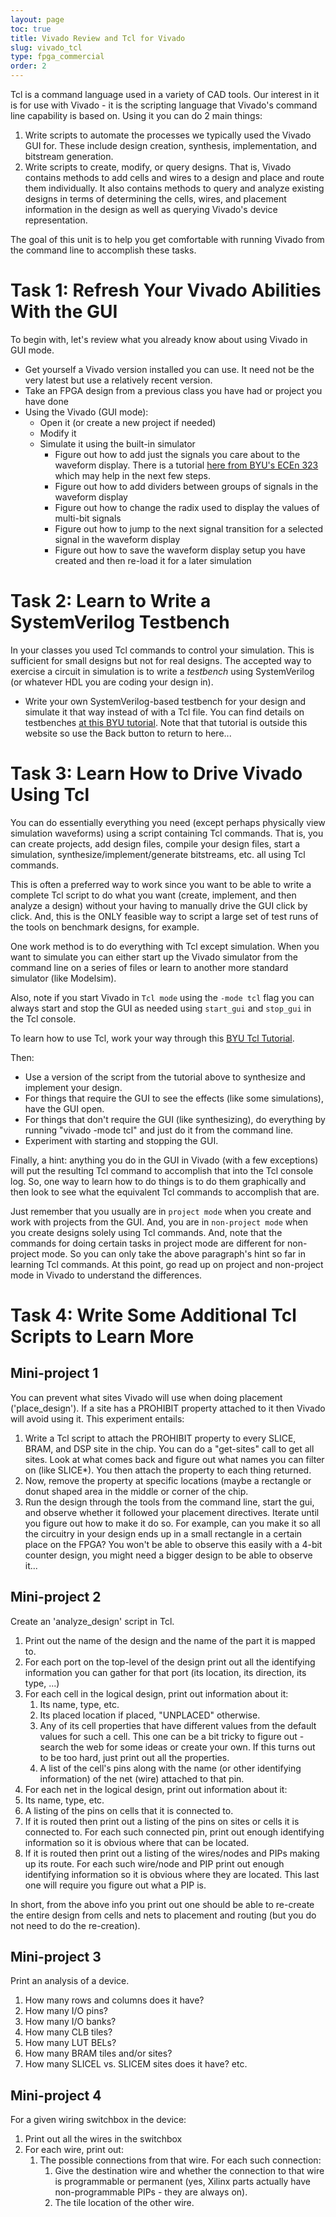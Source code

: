 ```yaml
---
layout: page
toc: true
title: Vivado Review and Tcl for Vivado
slug: vivado_tcl
type: fpga_commercial
order: 2
---
```


Tcl is a command language used in a variety of CAD tools.  Our interest in it is for use with Vivado - it is the scripting language that Vivado's command line capability is based on.  Using it you can do 2 main things:

1. Write scripts to automate the processes we typically used the Vivado GUI for.  These include design creation, synthesis, implementation, and bitstream generation.
2. Write scripts to create, modify, or query designs.  That is, Vivado contains methods to add cells and wires to a design and place and route them individually.  It also contains methods to query and analyze existing designs in terms of determining the cells, wires, and placement information in the design as well as querying Vivado's device representation.

The goal of this unit is to help you get comfortable with running Vivado from the command line to accomplish these tasks.

# Task 1: Refresh Your Vivado Abilities With the GUI
To begin with, let's review what you already know about using Vivado in GUI mode.
* Get yourself a Vivado version installed you can use.  It need not be the very latest but use a relatively recent version.
* Take an FPGA design from a previous class you have had or project you have done
* Using the Vivado (GUI mode):
  * Open it (or create a new project if needed)
  * Modify it
  * Simulate it using the built-in simulator
    * Figure out how to add just the signals you care about to the waveform display.  There is a tutorial [here from BYU's ECEn 323](http://ecen323wiki.groups.et.byu.net/dokuwiki/doku.php?id=tutorials:simulation_tutorials) which may help in the next few steps.
    * Figure out how to add dividers between groups of signals in the waveform display
    * Figure out how to change the radix used to display the values of multi-bit signals
    * Figure out how to jump to the next signal transition for a selected signal in the waveform display
    * Figure out how to save the waveform display setup you have created and then re-load it for a later simulation
  
# Task 2: Learn to Write a SystemVerilog Testbench
In your classes you used Tcl commands to control your simulation.  This is sufficient for small designs but not for real designs.   The accepted way to exercise a circuit in simulation is to write a *testbench* using SystemVerilog (or whatever HDL you are coding your design in).

* Write your own SystemVerilog-based testbench for your design and simulate it that way instead of with a Tcl file.  You can find details on testbenches [at this BYU tutorial](https://github.com/byu-cpe/BYU-Computing-Tutorials/wiki/SVTestbenches).  Note that that tutorial is outside this website so use the Back button to return to here...

# Task 3: Learn How to Drive Vivado Using Tcl
You can do essentially everything you need (except perhaps physically view simulation waveforms) using a script containing Tcl commands.  That is, you can create projects, add design files, compile your design files, start a simulation, synthesize/implement/generate bitstreams, etc. all using Tcl commands.

This is often a preferred way to work since you want to be able to write a complete Tcl script to do what you want (create, implement, and then analyze a design) without your having to manually drive the GUI click by click.  And, this is the ONLY feasible way to script a large set of test runs of the tools on benchmark designs, for example.  

One work method is to do everything with Tcl except simulation.  When you want to simulate you can either start up the Vivado simulator from the command line on a series of files or learn to another more standard simulator (like Modelsim).

Also, note if you start Vivado in `Tcl mode` using the `-mode tcl` flag you can always start and stop the GUI as needed using `start_gui` and `stop_gui` in the Tcl console.

To learn how to use Tcl, work your way through this [BYU Tcl Tutorial](https://github.com/byu-cpe/BYU-Computing-Tutorials/wiki/TclVivado).

Then:
* Use a version of the script from the tutorial above to synthesize and implement your design.
* For things that require the GUI to see the effects (like some simulations), have the GUI open.
* For things that don't require the GUI (like synthesizing), do everything by running "vivado -mode tcl" and just do it from the command line.
* Experiment with starting and stopping the GUI.

Finally, a hint: anything you do in the GUI in Vivado (with a few exceptions) will put the resulting Tcl command to accomplish that into the Tcl console log.  So, one way to learn how to do things is to do them graphically and then look to see what the equivalent Tcl commands to accomplish that are.  

Just remember that you usually are in `project mode` when you create and work with projects from the GUI.  And, you are in `non-project mode` when you create designs solely using Tcl commands.  And, note that the commands for doing certain tasks in project mode are different for non-project mode.  So you can only take the above paragraph's hint so far in learning Tcl commands.  At this point, go read up on project and non-project mode in Vivado to understand the differences.

# Task 4: Write Some Additional Tcl Scripts to Learn More

## Mini-project 1
You can prevent what sites Vivado will use when doing placement ('place_design').  If a site has a PROHIBIT property attached to it then Vivado will avoid using it.  This experiment entails:

1. Write a Tcl script to attach the PROHIBIT property to every SLICE, BRAM, and DSP site in the chip.  You can do a "get-sites" call to get all sites.  Look at what comes back and figure out what names you can filter on  (like SLICE*).  You then attach the property to each thing returned.  
1. Now, remove the property at specific locations (maybe a rectangle or donut shaped area in the middle or corner of the chip.  
1. Run the design through the tools from the command line, start the gui, and observe whether it followed your placement directives.  Iterate until you figure out how to make it do so.  For example, can you make it so all the circuitry in your design ends up in a small rectangle in a certain place on the FPGA?  You won't be able to observe this easily with a 4-bit counter design, you might need a bigger design to be able to observe it...

## Mini-project 2
Create an 'analyze_design' script in Tcl.

1. Print out the name of the design and the name of the part it is mapped to.
1. For each port on the top-level of the design print out all the identifying information you can gather for that port (its location, its direction, its type, ...)
1. For each cell in the logical design, print out information about it:
   1. Its name, type, etc.
   1. Its placed location if placed, "UNPLACED" otherwise.
   1. Any of its cell properties that have different values from the default values for such a cell.  This one can be a bit tricky to figure out - search the web for some ideas or create your own.  If this turns out to be too hard, just print out all the properties.
   1. A list of the cell's pins along with the name (or other identifying information) of the net (wire) attached to that pin.
1. For each net in the logical design, print out information about it:
  1. Its name, type, etc.
  1. A listing of the pins on cells that it is connected to.
  1. If it is routed then print out a listing of the pins on sites or cells it is connected to.  For each such connected pin, print out enough identifying information so it is obvious where that can be located.
  1. If it is routed then print out a listing of the wires/nodes and PIPs making up its route.  For each such wire/node and PIP print out enough identifying information so it is obvious where they are located.  This last one will require you figure out what a PIP is.  

In short, from the above info you print out one should be able to re-create the entire design from cells and nets to placement and routing (but you do not need to do the re-creation).

## Mini-project 3
Print an analysis of a device. 
1. How many rows and columns does it have? 
1. How many I/O pins? 
1. How many I/O banks? 
1. How many CLB tiles? 
1. How many LUT BELs? 
1. How many BRAM tiles and/or sites?  
1. How many SLICEL vs. SLICEM sites does it have?
etc.

## Mini-project 4
For a given wiring switchbox in the device:
1. Print out all the wires in the switchbox
1. For each wire, print out:
   1. The possible connections from that wire. For each such connection:
      1. Give the destination wire and whether the connection to that wire is programmable or permanent (yes, Xilinx parts actually have non-programmable PIPs - they are always on).
      1. The tile location of the other wire.

